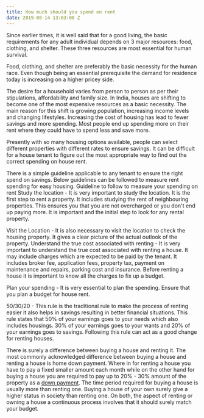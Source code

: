```yaml
---
title: How much should you spend on rent
date: 2019-08-14 13:03:00 Z
---
```


Since earlier times, it is well said that for a good living, the basic requirements for any adult individual depends on 3 major resources: food, clothing, and shelter. These three resources are most essential for human survival. 

Food, clothing, and shelter are preferably the basic necessity for the human race. Even though being an essential prerequisite the demand for residence today is increasing on a higher pricey side. 

The desire for a household varies from person to person as per their stipulations, affordability and family size.  In India, houses are shifting to become one of the most expensive resources as a basic necessity. The main reason for this shift is growing population, increasing income levels and changing lifestyles. Increasing the cost of housing has lead to fewer savings and more spending. Most people end up spending more on their rent where they could have to spend less and save more.

Presently with so many housing options available, people can select different properties with different rates to ensure savings. It can be difficult for a house tenant to figure out the most appropriate way to find out the correct spending on house rent. 

There is a simple guideline applicable to any tenant to ensure the right spend on savings. Below guidelines can be followed to measure rent spending for easy housing.
Guideline to follow to measure your spending on rent
Study the location  - It is very important to study the location. It is the first step to rent a property. It includes studying the rent of neighbouring properties. This ensures you that you are not overcharged or you don't end up paying more. It is important and the initial step to look for any rental property.

Visit the Location - It is also necessary to visit the location to check the housing property. It gives a clear picture of the actual outlook of the property.
Understand the true cost associated with renting - It is very important to understand the true cost associated with renting a house. It may include charges which are expected to be paid by the tenant. It includes broker fee, application fees, property tax, payment on maintenance and repairs, parking cost and insurance. Before renting a house it is important to know all the charges to fix up a budget.

Plan your spending - It is very essential to plan the spending. Ensure that you plan a budget for house rent.

50/30/20 - This rule is the traditional rule to make the process of renting easier it also helps in savings resulting in better financial situations. This rule states that 50% of your earnings goes to your needs which also includes housings. 30% of your earnings goes to your wants and 20% of your earnings goes to savings. Following this rule can act as a good change for renting houses.

There is surely a difference between buying a house and renting it. The most commonly acknowledged difference between buying a house and renting a house is home down payment. Where in for renting a house you have to pay a fixed smaller amount each month while on the other hand for buying a house you are required to pay up to 20% - 30% amount of the property as a [down payment](https://homecapital.in/program). The time period required for buying a house is usually more than renting one. Buying a house of your own surely give a higher status in society than renting one. On both, the aspect of renting or owning a house a continuous process involves that it should surely match your budget.
 
 









